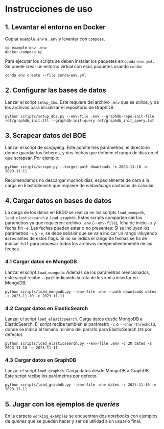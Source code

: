# Instrucciones de uso

## 1. Levantar el entorno en Docker
Copiar `example.env` a `.env` y levantar con `compose`.
```
cp example.env .env
docker-compose up
```

Para ejecutar los scripts se deben instalar los paquetes en `conda-env.yml`. Se puede crear un entorno virtual con esos paquetes usando `conda`:
```
conda env create --file conda-env.yml
```

## 2. Configurar las bases de datos
Lanzar el script `setup_dbs`. Este requiere del archivo `.env` que se utilice, y de los archivos para inicializar el repositorio de GraphDB.
```
python scripts/setup_dbs.py --env-file .env --graphdb-repo-init-file rdf/graphdb_init.ttl --graphdb-init-query rdf/graphdb_init_query.txt
```

## 3. Scrapear datos del BOE
Lanzar el script de *scrapping*. Este admite tres parámetros: el directorio donde guardar los ficheros, y dos fechas que definen el rango de días en el que scrapear. Por ejemplo:
```
python scripts/scrape.py --target-path downloads -s 2023-11-10 -e 2023-11-11
```
Recomendamos no descargar muchos días, especialmente de cara a la carga en ElasticSearch que requiere de *embeddings* costosos de calcular.

## 4. Cargar datos en bases de datos
La carga de los datos en BBDD se realiza en los scripts `load_mongodb`, `load_elasticsearch` y `load_graphdb`. Estos scripts comparten ciertos parámetros ya que requieren: archivo `.env` (`--env-file`), feha de inicio `-s` y fecha fin `-e`.
Las fechas pueden estar o no presentes: Si se incluyen los parámetros `-s` y `-e`, se debe señalar que se va a indicar un rango inluyendo `dates` antes de estos flags. Si no se indica el rango de fechas se ha de indicar `full` para procesar todos los archivos independientemente de las fechas.

### 4.1 Cargar datos en MongoDB
Lanzar el script `load_mongodb`. Además de los parámetros mencionados, este script recibe `--path` indicando la ruta de los xml a insertar en MongoDB. 
```
python scripts/load_mongodb.py --env-file .env --path downloads dates -s 2023-11-10 -e 2023-11-11
```

### 4.2 Cargar datos en ElasticSearch
Lanzar el script `load_elasticsearch`. Carga datos desde MongoDB a ElasticSearch. El script recibe también el parámetro `-c` o `--char-threshold`, donde se indica el tamaño mínimo del párrafo para ElasticSearch (`20` por defecto).
```
python scripts/load_elasticsearch.py --env-file .env -c 20 dates -s 2023-11-10 -e 2023-11-11
```

### 4.3 Cargar datos en GraphDB
Lanzar el script `load_graphdb`. Carga datos desde MongoDB a GraphDB. Este script recibe los parámetros por defecto.
```
python scripts/load_graphdb.py --env-file .env dates -s 2023-11-10 -e 2023-11-11
```

## 5. Jugar con los ejemplos de *queries*
En la carpeta `working_examples` se encuentran dos *notebooks* con ejemplos de *queries* que se pueden hacer y ser de utilidad a un usuario final.
